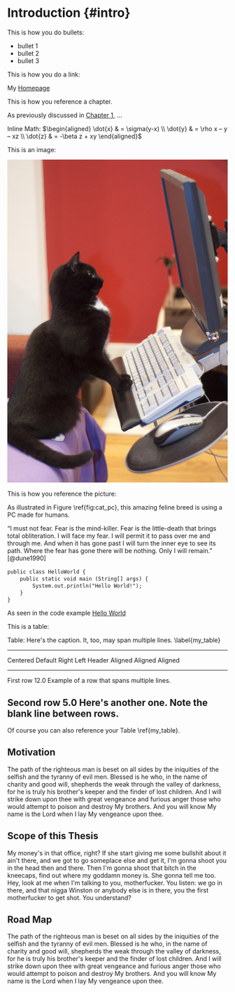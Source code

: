 # Introduction {#intro}

This is how you do bullets:

- bullet 1
- bullet 2
- bullet 3

This is how you do a link:

My [Homepage](www.thomaskieffer.com)

This is how you reference a chapter.

As previously discussed in [Chapter 1](#intro), ...

Inline Math: 
$\begin{aligned}
\dot{x} & = \sigma(y-x) \\
\dot{y} & = \rho x – y – xz \\
\dot{z} & = -\beta z + xy
\end{aligned}$

This is an image:

![A Cat Using a PC \label{fig:cat_pc}](images/cat.jpg)

This is how you reference the picture:

As illustrated in Figure \ref{fig:cat_pc}, this amazing feline breed is using a PC made for humans.

“I must not fear. Fear is the mind-killer. Fear is the little-death that brings total obliteration. I will face my fear. I will permit it to pass over me and through me. And when it has gone past I will turn the inner eye to see its path. Where the fear has gone there will be nothing. Only I will remain.” [@dune1990]


```{caption="A great example of the famous HelloWorld" frame=single label=lst:codeSnippet .java}  
public class HelloWorld {
    public static void main (String[] args) {
        System.out.println("Hello World!");
    }
}
```

As seen in the code example [Hello World](#lst:codeSnippet)

This is a table:

Table: Here's the caption. It, too, may span
multiple lines. \label{my_table}

-------------------------------------------------------------
 Centered   Default           Right Left
  Header    Aligned         Aligned Aligned
----------- ------- --------------- -------------------------
   First    row                12.0 Example of a row that
                                    spans multiple lines.

  Second    row                 5.0 Here's another one. Note
                                    the blank line between
                                    rows.
-------------------------------------------------------------

Of course you can also reference your Table \ref{my_table}.

## Motivation

The path of the righteous man is beset on all sides by the iniquities of the selfish and the tyranny of evil men. Blessed is he who, in the name of charity and good will, shepherds the weak through the valley of darkness, for he is truly his brother's keeper and the finder of lost children. And I will strike down upon thee with great vengeance and furious anger those who would attempt to poison and destroy My brothers. And you will know My name is the Lord when I lay My vengeance upon thee.

## Scope of this Thesis

My money's in that office, right? If she start giving me some bullshit about it ain't there, and we got to go someplace else and get it, I'm gonna shoot you in the head then and there. Then I'm gonna shoot that bitch in the kneecaps, find out where my goddamn money is. She gonna tell me too. Hey, look at me when I'm talking to you, motherfucker. You listen: we go in there, and that nigga Winston or anybody else is in there, you the first motherfucker to get shot. You understand?

## Road Map

The path of the righteous man is beset on all sides by the iniquities of the selfish and the tyranny of evil men. Blessed is he who, in the name of charity and good will, shepherds the weak through the valley of darkness, for he is truly his brother's keeper and the finder of lost children. And I will strike down upon thee with great vengeance and furious anger those who would attempt to poison and destroy My brothers. And you will know My name is the Lord when I lay My vengeance upon thee.





















